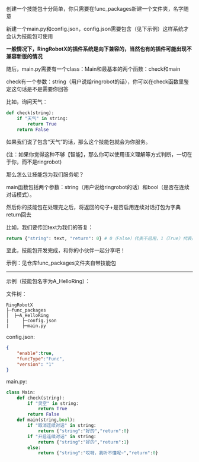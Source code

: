 
创建一个技能包十分简单，你只需要在func_packages新建一个文件夹，名字随意

新建一个main.py和config.json，config.json需要包含（见下示例）这样系统才会认为技能包可使用

**一般情况下，RingRobotX的插件系统是向下兼容的，当然也有的插件可能出现不兼容新版的情况**

随后，main.py需要有一个class：Main和最基本的两个函数：check和main

check有一个参数：string（用户说给ringrobot的话），你可以在check函数里鉴定这句话是不是需要你回答

比如，询问天气：
```python
def check(string):
    if "天气" in string:
        return True
    return False
```

如果我们说了包含“天气”的话，那么这个技能包就会为你服务。

(注：如果你觉得这种不够【智能】，那么你可以使用语义理解等方式判断，一切在于你，而不是ringrobot)

那么怎么让技能包为我们服务呢？

main函数包括两个参数：string（用户说给ringrobot的话）和bool（是否在连续对话模式）。

然后你的技能包在处理完之后，将返回的句子+是否启用连续对话打包为字典return回去

比如，我们要传回text为我们的答复：

```python
return {"string": text, "return": 0} # 0（False）代表不启用，1（True）代表启用
```

至此，技能包开发完成，和你的小伙伴一起分享吧！

示例：见仓库func_packages文件夹自带技能包


----

示例（技能包名字为A_HelloRing）：

文件树：

```
RingRobotX
├─func_packages
│  ├─A_HelloRing
|     ├─config.json
|     ├─main.py
```

config.json:

```json
{
    "enable":true,
    "funcType":"Func",
    "version": "1"
}
```

main.py:

```python
class Main:    
    def check(string):
        if "灵空" in string:
            return True
        return False
    def main(string,bool):
        if "取消连续对话" in string:
            return {"string":"好的","return":0}
        if "开启连续对话" in string:
            return {"string":"好的","return":1}
        else:
            return {"string":"哎呀，我听不懂呢~","return":0}
```